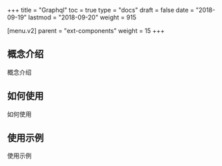 +++
title = "Graphql"
toc = true
type = "docs"
draft = false
date = "2018-09-19"
lastmod = "2018-09-20"
weight = 915

[menu.v2]
  parent = "ext-components"
  weight = 15
+++

## 概念介绍

概念介绍

## 如何使用

如何使用

## 使用示例

使用示例
